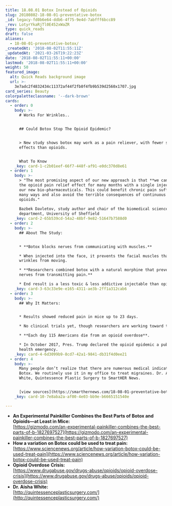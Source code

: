 ```yaml
---
title: 18.08.01 Botox Instead of Opioids
slug: 20180802-18-08-01-preventative-botox
_id: legacy-fd0b6e64-ddb6-4f75-9e4d-7abfff6bcc89
_rev: LotyrYkaRjTl0E452xWaZR
type: quick_reads
draft: false
aliases:
  - 18-08-01-preventative-botox/
_createdAt: '2018-08-02T11:55:11Z'
_updatedAt: '2021-03-26T19:22:23Z'
date: '2018-08-02T11:55:11+00:00'
lastmod: '2018-08-02T11:55:11+00:00'
weight: 50
featured_image:
  alt: Quick Reads background image
  url: >-
    3e7adc2f4832434c11372af44f2fb0f4fb9b539d2560x1707.jpg
card_series: Beauty
colorpaletteclassname: '--dark-brown'
cards:
  - order: 0
    body: >-
      # Works For Wrinkles..


      ## Could Botox Stop The Opioid Epidemic?


      > New study shows botox may work as a pain reliever, with fewer side
      effects than opioids.


      What To Know
    _key: card-1-c2b01eef-66f7-448f-af91-e0dc370d8e61
  - order: 1
    body: >-
      > "The most promising aspect of our new approach is that **we can prolong
      the opioid pain relief effect for many months with a single injection** of
      our new bio-pharmaceuticals. This could benefit chronic pain sufferers in
      many ways and also avoid the terrible consequences of continuous use of
      opioids."  
        
      Bazbek Davletov, study author and chair of the biomedical science
      department, University of Sheffield
    _key: card-2-65b539cd-54a2-48bf-9e82-51647b7588d0
  - order: 2
    body: >-
      ## About The Study:


      * **Botox blocks nerves from communicating with muscles.**

      * When injected into the face, it prevents the facial muscles that create
      wrinkles from moving.

      * **Researchers combined botox with a natural morphine that prevents
      nerves from transmitting pain.**

      * End result is a less toxic & less addictive injectable than opioids.
    _key: card-3-63c33e9e-e165-4311-ae3b-2ff1a312cab6
  - order: 3
    body: >-
      ## Why It Matters:


      * Results showed reduced pain in mice up to 23 days.

      * No clinical trials yet, though researchers are working toward that goal.

      * **Each day 115 Americans die from an opioid overdose**.

      * In October 2017, Pres. Trump declared the opioid epidemic a public
      health emergency.
    _key: card-4-6d3099b9-8cd7-42a1-9841-db31f4d0ee21
  - order: 4
    body: >-
      Many people don’t realize that there are numerous medical indications for
      Botox. We routinely use it in my office to treat migraines. Dr. Aisha
      White, Quintessence Plastic Surgery to SmartHER News.


      [view sources](https://smarthernews.com/18-08-01-preventative-botox/)
    _key: card-10-7e8aba2a-af00-4e03-bb9e-b6665151540e

---
```

* **An Experimental Painkiller Combines the Best Parts of Botox and Opioids—at Least in Mice:**  
[https://gizmodo.com/an-experimental-painkiller-combines-the-best-parts-of-b-1827697527](https://gizmodo.com/an-experimental-painkiller-combines-the-best-parts-of-b-1827697527)
* **How a variation on Botox could be used to treat pain:**  
[https://www.sciencenews.org/article/how-variation-botox-could-be-used-treat-pain](https://www.sciencenews.org/article/how-variation-botox-could-be-used-treat-pain)
* **Opioid Overdose** **Crisis:**  
[https://www.drugabuse.gov/drugs-abuse/opioids/opioid-overdose-crisis](https://www.drugabuse.gov/drugs-abuse/opioids/opioid-overdose-crisis)
* **Dr. Aisha White:**  
[http://quintessenceplasticsurgery.com/](http://quintessenceplasticsurgery.com/)